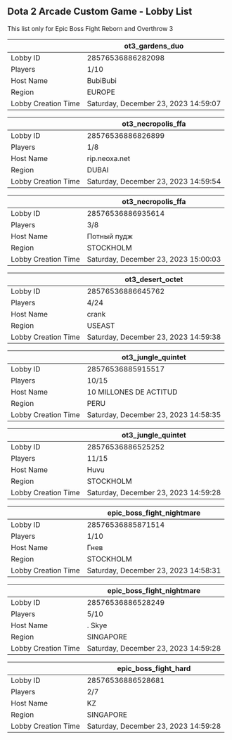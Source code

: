 ## Dota 2 Arcade Custom Game - Lobby List

This list only for Epic Boss Fight Reborn and Overthrow 3

|  | ot3_gardens_duo |
| ------ | ------ |
| Lobby ID | 28576536886282098 |
| Players | 1/10 |
| Host Name | BubiBubi |
| Region | EUROPE |
| Lobby Creation Time | Saturday, December 23, 2023 14:59:07 |


|  | ot3_necropolis_ffa |
| ------ | ------ |
| Lobby ID | 28576536886826899 |
| Players | 1/8 |
| Host Name | rip.neoxa.net |
| Region | DUBAI |
| Lobby Creation Time | Saturday, December 23, 2023 14:59:54 |


|  | ot3_necropolis_ffa |
| ------ | ------ |
| Lobby ID | 28576536886935614 |
| Players | 3/8 |
| Host Name | Потный пудж |
| Region | STOCKHOLM |
| Lobby Creation Time | Saturday, December 23, 2023 15:00:03 |


|  | ot3_desert_octet |
| ------ | ------ |
| Lobby ID | 28576536886645762 |
| Players | 4/24 |
| Host Name | crank |
| Region | USEAST |
| Lobby Creation Time | Saturday, December 23, 2023 14:59:38 |


|  | ot3_jungle_quintet |
| ------ | ------ |
| Lobby ID | 28576536885915517 |
| Players | 10/15 |
| Host Name | 10 MILLONES DE ACTITUD |
| Region | PERU |
| Lobby Creation Time | Saturday, December 23, 2023 14:58:35 |


|  | ot3_jungle_quintet |
| ------ | ------ |
| Lobby ID | 28576536886525252 |
| Players | 11/15 |
| Host Name | Huvu |
| Region | STOCKHOLM |
| Lobby Creation Time | Saturday, December 23, 2023 14:59:28 |


|  | epic_boss_fight_nightmare |
| ------ | ------ |
| Lobby ID | 28576536885871514 |
| Players | 1/10 |
| Host Name | Гнев |
| Region | STOCKHOLM |
| Lobby Creation Time | Saturday, December 23, 2023 14:58:31 |


|  | epic_boss_fight_nightmare |
| ------ | ------ |
| Lobby ID | 28576536886528249 |
| Players | 5/10 |
| Host Name | . Skye |
| Region | SINGAPORE |
| Lobby Creation Time | Saturday, December 23, 2023 14:59:28 |


|  | epic_boss_fight_hard |
| ------ | ------ |
| Lobby ID | 28576536886528681 |
| Players | 2/7 |
| Host Name | KZ |
| Region | SINGAPORE |
| Lobby Creation Time | Saturday, December 23, 2023 14:59:28 |


